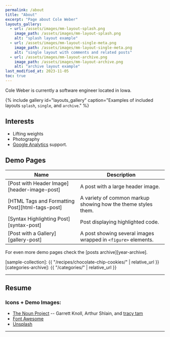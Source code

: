 ```yaml
---
permalink: /about
title: "About"
excerpt: "Page about Cole Weber"
layouts_gallery:
  - url: /assets/images/mm-layout-splash.png
    image_path: /assets/images/mm-layout-splash.png
    alt: "splash layout example"
  - url: /assets/images/mm-layout-single-meta.png
    image_path: /assets/images/mm-layout-single-meta.png
    alt: "single layout with comments and related posts"
  - url: /assets/images/mm-layout-archive.png
    image_path: /assets/images/mm-layout-archive.png
    alt: "archive layout example"
last_modified_at: 2023-11-05
toc: true
---
```


Cole Weber is currently a software engineer located in Iowa.  

{% include gallery id="layouts_gallery" caption="Examples of included layouts `splash`, `single`, and `archive`." %}

## Interests

- Lifting weights
- Photography
- [Google Analytics](https://www.google.com/analytics/) support.

## Demo Pages

| Name                                        | Description                                           |
| ------------------------------------------- | ----------------------------------------------------- |
| [Post with Header Image][header-image-post] | A post with a large header image. |
| [HTML Tags and Formatting Post][html-tags-post] | A variety of common markup showing how the theme styles them. |
| [Syntax Highlighting Post][syntax-post] | Post displaying highlighted code. |
| [Post with a Gallery][gallery-post] | A post showing several images wrapped in `<figure>` elements. |

For even more demo pages check the [posts archive][year-archive].

[sample-collection]: {{ "/recipes/chocolate-chip-cookies/" | relative_url }}
[categories-archive]: {{ "/categories/" | relative_url }}

---

## Resume

### Icons + Demo Images:

- [The Noun Project](https://thenounproject.com) -- Garrett Knoll, Arthur Shlain, and [tracy tam](https://thenounproject.com/tracytam)
- [Font Awesome](http://fontawesome.io/)
- [Unsplash](https://unsplash.com/)

---
